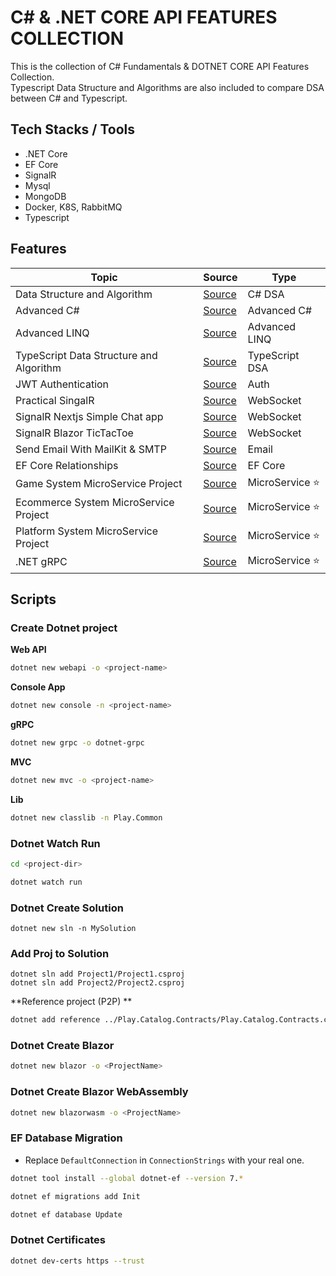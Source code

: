 # C# & .NET CORE API FEATURES COLLECTION

This is the collection of C# Fundamentals & DOTNET CORE API Features Collection. <br/>
Typescript Data Structure and Algorithms are also included to compare DSA between C# and Typescript.

## Tech Stacks / Tools

-   .NET Core
-   EF Core
-   SignalR
-   Mysql
-   MongoDB
-   Docker, K8S, RabbitMQ
-   Typescript

## Features

| Topic                                   | Source                                                                                                      | Type             |
| --------------------------------------- | ----------------------------------------------------------------------------------------------------------- | ---------------- |
| Data Structure and Algorithm            | [Source](https://github.com/thutasann/dotnet-core-features/tree/master/data-structure-algo)                 | C# DSA           |
| Advanced C#                             | [Source](https://github.com/thutasann/dotnet-core-features/tree/master/advanced-c#)                         | Advanced C#      |
| Advanced LINQ                           | [Source](https://github.com/thutasann/dotnet-core-features/tree/master/advanced-LINQ)                       | Advanced LINQ    |
| TypeScript Data Structure and Algorithm | [Source](https://github.com/thutasann/dotnet-core-features/tree/master/typescript-data-structure-algorithm) | TypeScript DSA   |
| JWT Authentication                      | [Source](https://github.com/thutasann/dotnet-core-features/tree/master/jwt-auth)                            | Auth             |
| Practical SingalR                       | [Source](https://github.com/thutasann/dotnet-core-features/tree/master/practical-signalR-mvc)               | WebSocket        |
| SignalR Nextjs Simple Chat app          | [Source](https://github.com/thutasann/dotnet-core-features/tree/master/signalR-nextjs-chat)                 | WebSocket        |
| SignalR Blazor TicTacToe                | [Source](https://github.com/thutasann/dotnet-core-features/tree/master/signalR-blazor-tictactoe)            | WebSocket        |
| Send Email With MailKit & SMTP          | [Source](https://github.com/thutasann/dotnet-core-features/tree/master/email-mailkit-smtp)                  | Email            |
| EF Core Relationships                   | [Source](https://github.com/thutasann/dotnet-core-features/tree/master/ef-core-relationships)               | EF Core          |
| Game System MicroService Project        | [Source](https://github.com/thutasann/dotnet-core-features/tree/master/microservices-project-one)           | MicroService ⭐️ |
| Ecommerce System MicroService Project   | [Source](https://github.com/thutasann/dotnet-core-features/tree/master/microservices-project-two)           | MicroService ⭐️ |
| Platform System MicroService Project    | [Source](https://github.com/thutasann/dotnet-core-features/tree/master/microservices-project-three)         | MicroService ⭐️ |
| .NET gRPC                               | [Source](https://github.com/thutasann/dotnet-core-features/tree/master/microservices-project-three)         | MicroService ⭐️ |

## Scripts

### Create Dotnet project

**Web API**

```bash
dotnet new webapi -o <project-name>
```

**Console App**

```bash
dotnet new console -n <project-name>
```

**gRPC**

```bash
dotnet new grpc -o dotnet-grpc
```

**MVC**

```bash
dotnet new mvc -o <project-name>
```

**Lib**

```bash
dotnet new classlib -n Play.Common
```

### Dotnet Watch Run

```bash
cd <project-dir>
```

```bash
dotnet watch run
```

### Dotnet Create Solution

```
dotnet new sln -n MySolution
```

### Add Proj to Solution

```
dotnet sln add Project1/Project1.csproj
dotnet sln add Project2/Project2.csproj
```

**Reference project (P2P) **

```bash
dotnet add reference ../Play.Catalog.Contracts/Play.Catalog.Contracts.csproj
```

### Dotnet Create Blazor

```bash
dotnet new blazor -o <ProjectName>
```

### Dotnet Create Blazor WebAssembly

```bash
dotnet new blazorwasm -o <ProjectName>
```

### EF Database Migration

-   Replace `DefaultConnection` in `ConnectionStrings` with your real one.

```bash
dotnet tool install --global dotnet-ef --version 7.*
```

```bash
dotnet ef migrations add Init
```

```bash
dotnet ef database Update
```

### Dotnet Certificates

```bash
dotnet dev-certs https --trust
```
